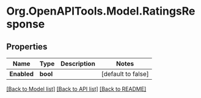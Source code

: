 # Org.OpenAPITools.Model.RatingsResponse

## Properties

Name | Type | Description | Notes
------------ | ------------- | ------------- | -------------
**Enabled** | **bool** |  | [default to false]

[[Back to Model list]](../../README.md#documentation-for-models) [[Back to API list]](../../README.md#documentation-for-api-endpoints) [[Back to README]](../../README.md)

